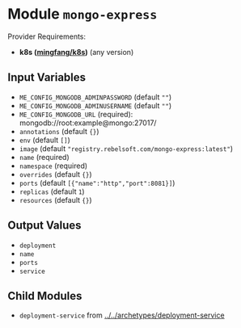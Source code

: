 
# Module `mongo-express`

Provider Requirements:
* **k8s ([mingfang/k8s](https://registry.terraform.io/providers/mingfang/k8s/latest))** (any version)

## Input Variables
* `ME_CONFIG_MONGODB_ADMINPASSWORD` (default `""`)
* `ME_CONFIG_MONGODB_ADMINUSERNAME` (default `""`)
* `ME_CONFIG_MONGODB_URL` (required): mongodb://root:example@mongo:27017/
* `annotations` (default `{}`)
* `env` (default `[]`)
* `image` (default `"registry.rebelsoft.com/mongo-express:latest"`)
* `name` (required)
* `namespace` (required)
* `overrides` (default `{}`)
* `ports` (default `[{"name":"http","port":8081}]`)
* `replicas` (default `1`)
* `resources` (default `{}`)

## Output Values
* `deployment`
* `name`
* `ports`
* `service`

## Child Modules
* `deployment-service` from [../../archetypes/deployment-service](../../archetypes/deployment-service)

